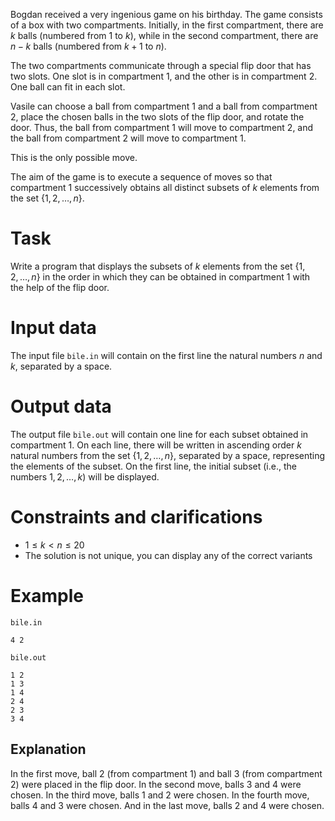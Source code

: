 
Bogdan received a very ingenious game on his birthday. The game consists of a box with two compartments. Initially, in the first compartment, there are $k$ balls (numbered from $1$ to $k$), while in the second compartment, there are $n-k$ balls (numbered from $k+1$ to $n$).

The two compartments communicate through a special flip door that has two slots. One slot is in compartment $1$, and the other is in compartment $2$. One ball can fit in each slot.

Vasile can choose a ball from compartment $1$ and a ball from compartment $2$, place the chosen balls in the two slots of the flip door, and rotate the door. Thus, the ball from compartment $1$ will move to compartment $2$, and the ball from compartment $2$ will move to compartment $1$.

This is the only possible move.

The aim of the game is to execute a sequence of moves so that compartment $1$ successively obtains all distinct subsets of $k$ elements from the set $\{1, 2, \dots, n\}$.

# Task

Write a program that displays the subsets of $k$ elements from the set $\{1, 2, \dots, n\}$ in the order in which they can be obtained in compartment $1$ with the help of the flip door.

# Input data

The input file `bile.in` will contain on the first line the natural numbers $n$ and $k$, separated by a space.

# Output data

The output file `bile.out` will contain one line for each subset obtained in compartment $1$. On each line, there will be written in ascending order $k$ natural numbers from the set $\{1, 2, \dots, n\}$, separated by a space, representing the elements of the subset. On the first line, the initial subset (i.e., the numbers $1, 2, \dots, k$) will be displayed.

# Constraints and clarifications

* $1 \leq k < n \leq 20$
* The solution is not unique, you can display any of the correct variants

# Example

`bile.in`
```
4 2
```

`bile.out`
```
1 2
1 3
1 4
2 4
2 3
3 4
```

## Explanation

In the first move, ball $2$ (from compartment $1$) and ball $3$ (from compartment $2$) were placed in the flip door.
In the second move, balls $3$ and $4$ were chosen.
In the third move, balls $1$ and $2$ were chosen.
In the fourth move, balls $4$ and $3$ were chosen.
And in the last move, balls $2$ and $4$ were chosen.

